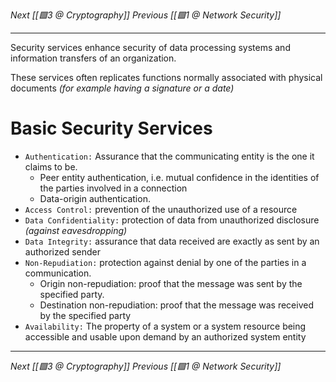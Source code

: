 _Next [[🟩3 @ Cryptography]]_
_Previous [[🟩1 @ Network Security]]_

---


Security services enhance security of data processing systems and information transfers of an organization.

These services often replicates functions normally associated with physical documents _(for example having a signature or a date)_

# Basic Security Services
- `Authentication:` Assurance that the communicating entity is the one it claims to be. 
  - Peer entity authentication, i.e. mutual confidence in the identities of the parties involved in a connection
  - Data-origin authentication.
- `Access Control:` prevention of the unauthorized use of a resource
- `Data Confidentiality:` protection of data from unauthorized disclosure _(against eavesdropping)_
- `Data Integrity:` assurance that data received are exactly as sent by an authorized sender
- `Non-Repudiation:` protection against denial by one of the parties in a communication.
	- Origin non-repudiation: proof that the message was sent by the specified party.
	- Destination non-repudiation: proof that the message was received by the specified party
- `Availability:` The property of a system or a system resource being accessible and usable upon demand by an authorized system entity

---
_Next [[🟩3 @ Cryptography]]_
_Previous [[🟩1 @ Network Security]]_